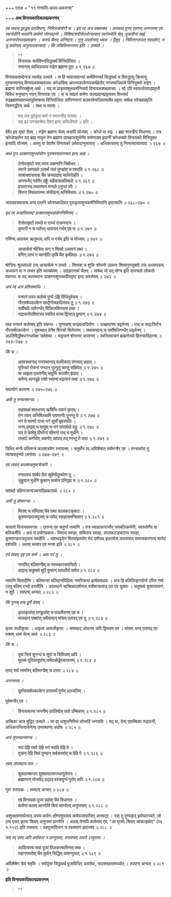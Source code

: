 +++
title = "११ गणपति-कल्प-प्रकरणम्"

+++
**अथ विनायकादिकल्पप्रकरणम्**

 

_एवं तावच् छ्राद्धम् उपदिष्टम्, निमित्तसंयोगौ च । इदं त्व् अत्र वक्तव्यम् । कस्मात् पुनर् एतान्य् अनन्तरम् एव स्वर्गादीनि फलानि कर्मणो नोत्पद्यन्ते । विशिष्टशरीरोपभोग्यत्वात् स्वर्गस्येति चेत्, पुत्रादीनां तर्ह्य् अनन्तरोत्पादप्रसङ्गः । कस्य चैतद् अनिष्टम् । <u>ननु</u> अदर्शनाद् भवतः । <u>मैवम्</u> । निमित्तान्तरात् तददर्शनं, न तु कर्मणाम् अनुत्पादकत्वात् । किं तन्निमित्तान्तरम् इति । उच्यते ।_

> **  
> **विनायकः कर्मविघ्नसिद्ध्यर्थं विनियोजितः ।**  
> **गणानाम् आधिपत्याय रुद्रेण ब्रह्मणा पुरा ॥ १.२६७ ॥**

 

विनायकशब्देनात्र व्यामोह उच्यते । स हि भावाभावाभ्यां कर्मविघ्नार्थं सिद्ध्यर्थं च विरुद्धासु क्रियासु पुरुषनयनाद् विनायकशब्दवाच्यः क्रोधादिष्व् आरम्भकत्वेनापकर्षहेतोर् गणस्याधिपत्ये विनियुक्तो रुद्रेण । ब्रह्मणा शरीरस्रष्ट्रेत्य् अर्थः । यद् वा प्राकृताशुभकर्मनिचयो विनायकशब्दवाच्यः । सो ऽपि स्वफलोत्पादप्रवृत्तौ विविधं मनुष्यान् नयन् विनायक एव । स च सांप्रतं कर्मणः फलप्रदानप्रवृत्तस्य विघ्नार्थं रुद्रब्रह्मशब्दवाच्यापूर्वशक्त्या विनियोजितः प्राणिगणानां बलवत्त्वेनाधिपत्यायैव प्रवृत्तः सर्वथा स्वेच्छाप्रवृत्तिं निरुणद्धीत्य् अर्थः । तथा च व्यासः ।

> यत् तत् पूर्वकृतं कर्म न स्मरन्तीह मानवाः ।  
> तद् इदं पाण्डवश्रेष्ठ दैवम् इत्य् अभिधीयते ॥ इति ।

देवैर् इव सृष्टं दैवम् । रुद्रेण ब्रह्मणा चेत्य् अत्रापि योज्यम् । क्रोधो वा रुद्रः । ब्रह्म शास्त्रीयं विधानम् । तत्र क्रोधोपहतेन यद् ब्रह्म नादृतं तेन ब्रह्मणा प्राक्कृताशुभेनैव रूपेणायम् इदानीं क्रोधाख्यो विनायको विनियुक्त इत्यादि योज्यम् । अस्तु वा देवतैव विनायको ऽर्थवादानुसारात् । अधिकारतस् तु नित्यत्वाव्याघातः ॥ २६७ ॥

 

_कथं पुनः प्राक्तनाशुभसंयोगः पुरुषस्यावगम्यत इत्य् आह ।_

 

> **तेनोपसृष्टो यस् तस्य लक्षणानि निबोधत ।**  
> **स्वप्ने ऽवगाहते ऽत्यर्थं जलं मुण्डांश् च पश्यति ॥ १.२६८ ॥**  
> **काषायवाससश् चैव क्रव्यादांश् चाधिरोहति ।**  
> **अन्त्यजैर् गर्दभैर् उष्ट्रैः सहैकत्रावतिष्ठते ॥ १.२६९ ॥**  
> **व्रजमानस् तथात्मानं मन्यते ऽनुगतं परैः ।**  
> **विमना विफलारम्भः संसीदत्य् अनिमित्ततः ॥ १.२७० ॥**

 

जाग्रदवस्थायाम् अप्य् एतानि कौनख्यादिवत् पुराकृताशुभकर्मनिमित्तानि द्रष्टव्यानि ॥ २६८–२७० ॥

 

_इदं त्व् अत्रातिस्पष्टं प्राक्तनाशुभसंयोगनिमित्तम् ।_

 

> **तेनोपसृष्टो लभते न राज्यं राजनन्दनः ।**  
> **कुमारी न च भर्तरम् अपत्यम् गर्भम् एव च ॥ १.२७१ ॥**

 

गर्भिण्य् अपत्यम् ऋतुमत्य् अपि न गर्भम् इति च योज्यम् ॥ २७१ ॥

 

> **आचार्यत्वं श्रोत्रियः सन् न शिष्यो ऽध्ययनं तथा ।**  
> **वणिग् लाभं न चाप्नोति कृषिं चैव कृषीवलः ॥ १.२७२ ॥**

 

श्रोत्रियः श्रुतसंपन्नो ऽप्य् आचार्यत्वं न लभते । शिष्यश् च शुचिः शोभनो ऽप्रमत्तः शिष्यगुणयुक्तो ऽप्य् अध्यापकम् अध्ययनं वा न लभत इति व्याख्येयम् । उदाहरणार्थं चैतत् । सर्वथा यो यद् योग्य इति शास्त्रतो लोकतो वावगतः स तद् अलभमानः प्राक्तनाशुभकर्मोपसृष्ट इत्य् अवसेयम् ॥ २७२ ॥

 

_अयं त्व् अत्र प्रतिसमाधिः ।_

 

> **स्नपनं तस्य कर्तव्यं पुण्ये ऽह्नि विधिपूर्वकम् ।**  
> **गौरसर्षपकल्केन साद्येनोच्छादितस्य तु ॥ १.२७३ ॥**  
> **सर्वौषधैः सर्वगन्धैर् विलिप्तशिरसस् तथा ।**  
> **भद्रासनोपविष्टस्य स्वस्ति वाच्य द्विजाञ् छुभान् ॥ १.२७४ ॥**

 

तथा स्नपनं कर्तव्यम् इति संबन्धः । पुण्याहश् चन्द्रबलादियोगः । उच्छादनम् उद्वर्तनम् । तच् च सद्यःपिष्टेन गौरसर्षपकल्केन । तुशब्दात् तेनैव शिरसो विलेपनम् । तथाशब्दाच् च सर्वौषधिगन्धैर् उद्वर्तनम् । अप्रतिषिद्धौषधगन्धापेक्षः सर्वशब्दः । भद्रासनं शोभनम् आसनम् । स्वस्तिवाचनं ब्राह्मणेभ्यो हिरण्यादिदानम् ॥ २७३–२७४ ॥

 

_किं च ।_

 

> **अश्वस्थानाद् गजस्थानाद् वल्मीकात् संगमाद् ध्रदात् ।**  
> **मृत्तिकां रोचनां गन्धान् गुल्गुलुं चाप्सु संक्षिपेत् ॥ १.२७५ ॥**  
> **या आहृता एकवर्णैश् चतुर्भिः कलशैर् ह्रदात् ।**  
> **चर्मण्य् आनडुहे रक्ते स्थाप्यं भद्रासनं तथा ॥ १.२७६ ॥**

 

यथायोगं कल्पना ॥ २७५–२७६ ॥

 

_अमी तु स्नपनमन्त्राः ।_

 

> **सहस्राक्षं शतधारम् ऋषिभिः पावनं कृतम् ।**  
> **तेन त्वाम् अभिषिञ्चामि पावमानीः पुनन्तु ते ॥ १.२७७ ॥**  
> **भगं ते वरुणो राजा भगं सूर्यो बृहस्पतिः ।**  
> **भगम् इन्द्रश् च वायुश् च भगं सप्तर्षयो ददुः ॥ १.२७८ ॥**  
> **यत् ते केशेषु दौर्भाग्यं सीमन्ते यच् च मूर्धनि ।**  
> **ललाटे कर्णयोर् अक्ष्णोर् आपस् तद् घ्नन्तु ते सदा ॥ १.२७९ ॥**

 

त्रिभिर् मन्त्रैः प्रतिमन्त्रं कलशत्रयेण स्नापनम् । चतुर्थेन त्व् अविशेषात् सर्वमन्त्रैर् एव । मन्त्रार्थास् तु व्याख्यातृभ्यो ऽवसेयाः ॥ २७७–२७९ ॥

 

_एवं तावत् कलशचतुष्टयेनापि ।_

 

> **स्नातस्य सार्षपं तैलं स्रुवेणौदुम्बरेण तु ।**  
> **जुहुयान् मूर्धनि कुशान् सव्येन परिगृह्य च ॥ १.२८० ॥**

 

चशब्दो दक्षिणजान्वञ्चनादिप्रकारार्थः ॥ २८० ॥

 

_अमी तु होममन्त्राः ।_

 

> **मितश् च संमितश् चैव तथा सालकटङ्कटः ।**  
> **कूश्माण्डराजपुत्रश् च जपेत् स्वाहासमन्वितान् ॥ १.२८१ ॥**

 

चत्वारो विनायकमन्त्राः । एतान्य् एव चतुर्णां नामानि । तत्र स्वाहाकारान्तैर् जपबलिकर्मणी, स्वरूपेणैव वा बलिकर्मेति । अयं च प्रयोगप्रकारः- मिताय स्वाहा, संमिताय स्वाहा, सालकटङ्कटाय स्वाहा, कूश्माण्डराजपुत्राय स्वाहेति । चशब्दद्वयेन मितसंइतयोर् भेदं दर्शयन्न् इतरयोस् तदभावात् समासकरणाच् चाभेदं दर्शयति । अतश् चत्वार एव मन्त्रा इति ॥ २८१ ॥

 

_एवं तावद् गृह एव कर्म । अतः परं तु ।_

 

> **नामभिर् बलिमन्त्रैश् च नमस्कारसमन्वितैः।**  
> **दद्याच् चतुष्पथे शूर्पे कुशान् आस्तीर्य सर्वतः॥ १.२८२ ॥**

 

नामानि मितादीनि । बलिमन्त्रा बलिदानविहिताः नमस्क्रिया इत्येवमादयः । अत्र हि बलिलिङ्गयोगो ऽस्ति नमो ऽस्तु बलिम् एभ्यो हरामीति । उपस्थाने चाम्बिकादर्शनात् स्त्रीमन्त्रत्वाद् एत एव युक्ताः । चतुष्पथे कुशास्तरणं, न शूर्पे । स्पष्टम् अन्यत् ॥ २८२ ॥

 

_किं पुनस् तच् छूर्पे देयम् ।_

 

> **कृताकृतांस् तण्डुलांश् च पललौदनम् एव च ।**  
> **मत्स्यान् पक्वांस् तथैवामान् मांसम् एतावद् एव तु ॥ १.२८३ ॥**

 

कृताः फलीकृताः । अकृता अफलीकृताः । चशब्दाद् ओदनम् अपि द्विरूपम् एव । मांसम् अप्य् एतावद् एव पक्वम् आमं चेत्य् अर्थः ॥ २८३ ॥

 

_किं च ।_

 

> **पुष्पं चित्रं सुगन्धं च सुरां च त्रिविधाम् अपि ।**  
> **मूलकं पूरिकापूपांस् तथैवओड्डेरकस्रजम् ॥ १.२८४ ॥**

 

एतत् सर्वं नामभिर् बलिमन्त्रैश् च दत्त्वा ॥ २८४ ॥

 

_अनन्तरम् ।_

 

> **दूर्वाससर्षपकल्केन दत्त्वार्घ्यं पूर्णम् अञ्जलिम् ।**

 

पूर्वमन्त्रैर् एव ।

 

> **विनायकस्य जननीम् उपतिष्ठेत् ततो ऽम्बिकाम् ॥ १.२८५ ॥**

 

अम्बिका चात्र बुद्धिर् उच्यते । सा ह्य् अशुभनिमित्तं लोभादिं जनयति । यद् वा, देव्य् एवाम्बिका रुद्रपत्नी, अधिकारनित्यत्वेनेत्य् उभयथाप्य् अदोषः ॥ २८५ ॥

 

_अयं तूपस्थानमन्त्रः ।_

 

> **रूपं देहि यशो देहि भगं भवति देहि मे ।**  
> **पुत्रान् देहि श्रियं पुण्यान् सर्वकामांश् च देहि मे ॥ १.२८६ ॥**

 

_एवम् उपस्थाय ततः ।_

 

> **शुक्लाम्बरधरः शुक्लमाल्यगन्धानुलेपनः ।**  
> **ब्राह्मणान् भोजयेद् दद्याद् वस्त्रयुग्मं गुरोर् अपि ॥ १.२८७ ॥**

 

गुरुः स्नापकः । स्पष्टम् अन्यत् ॥ २८७ ॥

 

> **एवं विनायकं पूज्य ग्रहांश् चैवं विधानतः ।**  
> **कर्मणां फलम् आप्नोति श्रियं चाप्नोत्य् अनुत्तमाम् ॥ १.२८८ ॥**

 

अशुभक्षपणार्थत्वाद् अस्य कर्मणः क्षीणाशुभसय कर्मफलावाप्तिर् अनवद्या । यस् तु पुण्यकृद् इवोपलभ्यते, सो ऽप्य् एतत् कृत्वा श्रियम् अनुत्तमां प्राप्नोति । अतस् तेनापि कर्तव्यम् एव, "आ मृत्योः श्रियम् आकाङ्क्षेत्" (य्ध् १.१५२) इति वचनात् । ग्रहपूजाविधानं च वक्ष्यमाणं द्रष्टव्यम् ॥ २८८ ॥

 

_यस् त्व् एवम् अपि कर्मफलं न प्राप्नुयात्, तस्यायम् अपरो ऽभ्युपायः ।_

 

> **आदित्यस्य सदा पूजां तिलकस्वामिनस् तथा ।**  
> **महागणपतेश् चैव कुर्वन् सिद्धिम् अवाप्नुयात् ॥ १.२८९ ॥**

 

अविशेषेण चेयं स्मृतिः । सर्वपुंसां सिद्ध्यर्थं पूजाविधिर् अवसेयः, सदाशब्दसामर्थ्यात् । स्पष्टम् अन्यत् ॥ २८९ ॥

 

**इति विनायकादिकल्पप्रकरणम्**

> **
